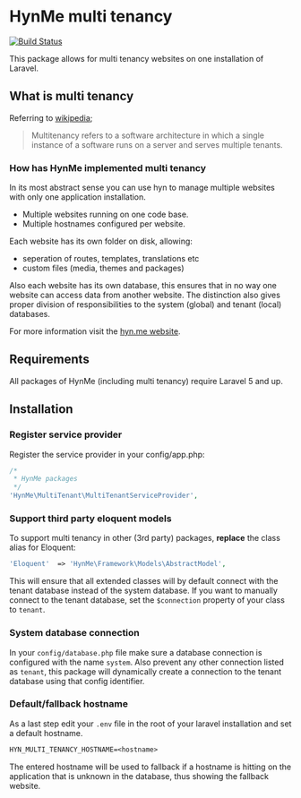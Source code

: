 # HynMe multi tenancy
[![Build Status](https://travis-ci.org/hyn-me/multi-tenant.svg?branch=master)](https://travis-ci.org/hyn-me/multi-tenant)

This package allows for multi tenancy websites on one installation of Laravel.

## What is multi tenancy

Referring to [wikipedia](http://en.wikipedia.org/wiki/Multitenancy);

> Multitenancy refers to a software architecture in which a single instance of a software runs on a server and serves multiple tenants.

### How has HynMe implemented multi tenancy

In its most abstract sense you can use hyn to manage multiple websites with only one application installation.
- Multiple websites running on one code base.
- Multiple hostnames configured per website.

Each website has its own folder on disk, allowing:
- seperation of routes, templates, translations etc
- custom files (media, themes and packages)

Also each website has its own database, this ensures that in no way one website can access data from another website.
The distinction also gives proper division of responsibilities to the system (global) and tenant (local) databases.

For more information visit the [hyn.me website](http://hyn.me).

## Requirements

All packages of HynMe (including multi tenancy) require Laravel 5 and up.

## Installation

### Register service provider

Register the service provider in your config/app.php:

```php
/*
 * HynMe packages
 */
'HynMe\MultiTenant\MultiTenantServiceProvider',
```

### Support third party eloquent models

To support multi tenancy in other (3rd party) packages, __replace__ the class alias for Eloquent:

```php
'Eloquent'  => 'HynMe\Framework\Models\AbstractModel',
```

This will ensure that all extended classes will by default connect with the tenant database instead of the system database.
If you want to manually connect to the tenant database, set the `$connection` property of your class to `tenant`.

### System database connection

In your `config/database.php` file make sure a database connection is configured with the name `system`. Also prevent any other connection
listed as `tenant`, this package will dynamically create a connection to the tenant database using that config identifier.

### Default/fallback hostname

As a last step edit your `.env` file in the root of your laravel installation and set a default hostname. 

```txt
HYN_MULTI_TENANCY_HOSTNAME=<hostname>
```

The entered hostname will be used to fallback if a hostname is hitting on the application that is unknown in the database,
thus showing the fallback website.